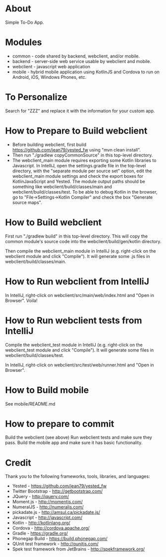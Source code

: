 # About
Simple To-Do App.

# Modules                 

* common - code shared by backend, webclient, and/or mobile.
* backend - server-side web service usable by webclient and mobile.
* webclient - javascript web application
* mobile - hybrid mobile application using KotlinJS and Cordova to run on Android, iOS, Windows Phones, etc.

# To Personalize

Search for "ZZZ" and replace it with the information for your custom app.

# How to Prepare to Build webclient

* Before building webclient, first build https://github.com/jean79/yested_fw using "mvn clean install".
* Then run "./gradlew copyCommonSource" in this top-level directory. 
* The webclient_main module requires exporting some Kotlin libraries to Javascript.
In IntelliJ, open the settings.gradle file in the top-level directory,
with the "separate module per source set" option, 
edit the webclient_main module settings and check the export boxes for KotlinJavaScript and Yested.
The module output paths should be something like webclient/build/classes/main and webclient/build/classes/test.
To be able to debug Kotlin in the browser, go to "File->Settings->Kotlin Compiler" and check the box "Generate source maps".
 
# How to Build webclient

First run "./gradlew build" in this top-level directory.
This will copy the common module's source code into the webclient/build/gen/kotlin directory. 

Then compile the webclient_main module in IntelliJ (e.g. right-click on the webclient module and click "Compile").
It will generate some .js files in webclient/build/classes/main.

# How to Run webclient from IntelliJ

In IntelliJ, right-click on webclient/src/main/web/index.html and "Open in Browser".  Voila!

# How to Run webclient tests from IntelliJ

Compile the webclient_test module in IntelliJ (e.g. right-click on the webclient_test module and click "Compile").
It will generate some files in webclient/build/classes/test.

In IntelliJ, right-click on webclient/src/test/web/runner.html and "Open in Browser".

# How to Build mobile

See mobile/README.md

# How to prepare to commit

Build the webclient (see above)
Run webclient tests and make sure they pass.
Build the mobile app and make sure it has basic functionality.

# Credit
Thank you to the following frameworks, tools, libraries, and languages:
* Yested - https://github.com/jean79/yested_fw
* Twitter Bootstrap - http://getbootstrap.com/
* JQuery - http://jquery.com/
* Moment.js - http://momentjs.com/
* NumeralJS - http://numeraljs.com/
* pickadate.js - http://amsul.ca/pickadate.js/ 
* Javascript - http://javascript.com/
* Kotlin - http://kotlinlang.org/
* Cordova - http://cordova.apache.org/
* Gradle - https://gradle.org/
* Phonegap Build - https://build.phonegap.com/
* QUnit test framework - http://qunitjs.com/
* Spek test framework from JetBrains - http://spekframework.org/
